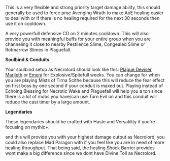 **<a href="https://www.wowhead.com/spell=328204/vanquishers-hammer" data-wowhead="spell=328204"></a>**

This is a very flexible and strong priority target damage ability, this should generally be used to force proc Avenging Wrath to make AoE healing easier to deal with or if there is no healing required for the next 30 seconds then use it on cooldown.

**<a href="https://www.wowhead.com/spell=324631/fleshcraft" data-wowhead="spell=324631"></a>**

A very powerfull defensive CD on 2 minutes cooldown. This will also provide you with meaningful buffs for your entire group when you are channeling it close to nearby Pestilence Slime, Congealed Slime or Rotmarrow Slimes in Plaguefall.

**Soulbind & Conduits**

Your soulbind setup as Necrolord should look like this: [Plague Deviser Marileth](https://www.wowhead.com/soulbind-calc/night-fae/korayn/paladin/AwaW6r4CBS1ECiUtdAoSBTDZCiUwEAoiFStjCiUsqgo) or [Emeni](https://www.wowhead.com/soulbind-calc/necrolord/emeni/paladin/AwaW6r4CBS1ECiUtdAoSBTDgCiUwEAoiFSyqCiUrYwo) for Explosive/Spitefull weeks. You can change 
<a href="https://www.wowhead.com/spell=339316/echoing-blessings" data-wowhead="spell=339316"></a> for 
<a href="https://www.wowhead.com/spell=339124/pure-concentration" data-wowhead="spell=339124"></a> when you are playing Mists of Tirna Scithe because this will reduce the fear effect on first boss by one second if your conduit is maxed out. Playing <a href="https://www.wowhead.com/spell=339292/wrench-evil" data-wowhead="spell=339292"></a> instead of Echoing Blessing for Necrotic Wake and Plaguefall will help you a ton since there is a lot of mobs you have/can use Turn Evil on and this conduit will reduce the cast timer by a large amount.

**Legendaries**

These legendaries should be crafted with Haste and Versatility if you're focusing on mythic+.

<a href="https://www.wowhead.com/spell=355099/duty-bound-gavel" data-wowhead="spell=355099"></a> and <a href="https://www.wowhead.com/spell=337594/the-mad-paragon" data-wowhead="spell=337594"></a> this will provide you with your highest damage output as Necrolord, you could also replace Mad Paragon with 
<a href="https://www.wowhead.com/spell=337825/shock-barrier" data-wowhead="spell=337825"></a> if you feel like you are in need of more healing throughput. That being said, the healing Shock Barrier provides wont make a big difference since we dont have Divine Toll as Necrolord.